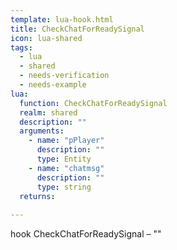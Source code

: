 ```yaml
---
template: lua-hook.html
title: CheckChatForReadySignal
icon: lua-shared
tags:
  - lua
  - shared
  - needs-verification
  - needs-example
lua:
  function: CheckChatForReadySignal
  realm: shared
  description: ""
  arguments:
    - name: "pPlayer"
      description: ""
      type: Entity
    - name: "chatmsg"
      description: ""
      type: string
  returns:
    
---
```


<div class="lua__search__keywords">
hook CheckChatForReadySignal &#x2013; ""
</div>
